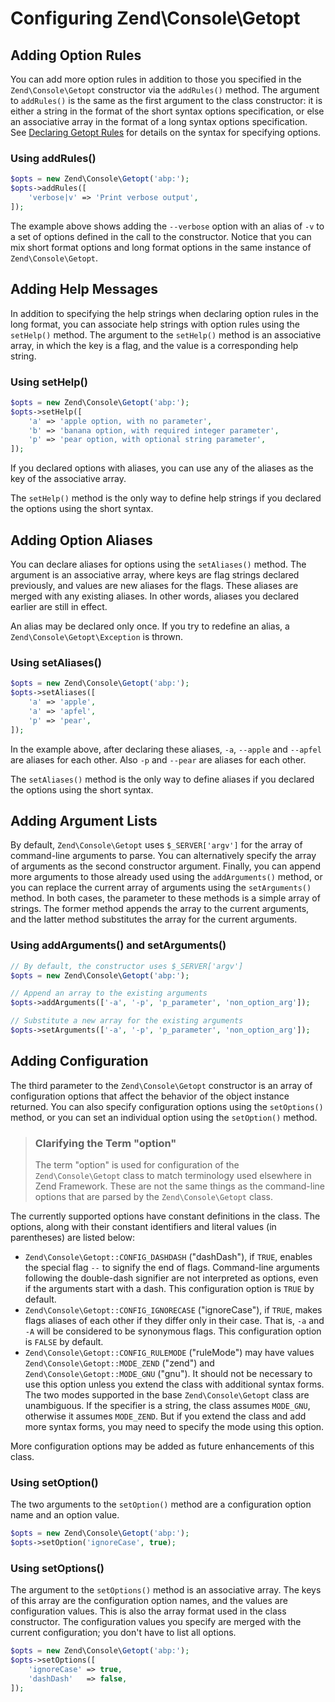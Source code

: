# Configuring Zend\\Console\\Getopt

## Adding Option Rules

You can add more option rules in addition to those you specified in the
`Zend\Console\Getopt` constructor via the `addRules()` method. The argument to
`addRules()` is the same as the first argument to the class constructor: it is
either a string in the format of the short syntax options specification, or else
an associative array in the format of a long syntax options specification.  See
[Declaring Getopt Rules](rules.md) for details on the syntax for specifying
options.

### Using addRules()

```php
$opts = new Zend\Console\Getopt('abp:');
$opts->addRules([
    'verbose|v' => 'Print verbose output',
]);
```

The example above shows adding the `--verbose` option with an alias of `-v` to a set of options
defined in the call to the constructor. Notice that you can mix short format options and long format
options in the same instance of `Zend\Console\Getopt`.

## Adding Help Messages

In addition to specifying the help strings when declaring option rules in the
long format, you can associate help strings with option rules using the
`setHelp()` method. The argument to the `setHelp()` method is an associative
array, in which the key is a flag, and the value is a corresponding help string.

### Using setHelp()

```php
$opts = new Zend\Console\Getopt('abp:');
$opts->setHelp([
    'a' => 'apple option, with no parameter',
    'b' => 'banana option, with required integer parameter',
    'p' => 'pear option, with optional string parameter',
]);
```

If you declared options with aliases, you can use any of the aliases as the key
of the associative array.

The `setHelp()` method is the only way to define help strings if you declared
the options using the short syntax.

## Adding Option Aliases

You can declare aliases for options using the `setAliases()` method. The
argument is an associative array, where keys are flag strings declared
previously, and values are new aliases for the flags.  These aliases are
merged with any existing aliases. In other words, aliases you declared earlier
are still in effect.

An alias may be declared only once. If you try to redefine an alias, a
`Zend\Console\Getopt\Exception` is thrown.

### Using setAliases()

```php
$opts = new Zend\Console\Getopt('abp:');
$opts->setAliases([
    'a' => 'apple',
    'a' => 'apfel',
    'p' => 'pear',
]);
```

In the example above, after declaring these aliases, `-a`, `--apple` and
`--apfel` are aliases for each other. Also `-p` and `--pear` are aliases for
each other.

The `setAliases()` method is the only way to define aliases if you declared the
options using the short syntax.

## Adding Argument Lists

By default, `Zend\Console\Getopt` uses `$_SERVER['argv']` for the array of
command-line arguments to parse. You can alternatively specify the array of
arguments as the second constructor argument.  Finally, you can append more
arguments to those already used using the `addArguments()` method, or you can
replace the current array of arguments using the `setArguments()` method. In
both cases, the parameter to these methods is a simple array of strings. The
former method appends the array to the current arguments, and the latter method
substitutes the array for the current arguments.

### Using addArguments() and setArguments()

```php
// By default, the constructor uses $_SERVER['argv']
$opts = new Zend\Console\Getopt('abp:');

// Append an array to the existing arguments
$opts->addArguments(['-a', '-p', 'p_parameter', 'non_option_arg']);

// Substitute a new array for the existing arguments
$opts->setArguments(['-a', '-p', 'p_parameter', 'non_option_arg']);
```

## Adding Configuration

The third parameter to the `Zend\Console\Getopt` constructor is an array of
configuration options that affect the behavior of the object instance returned.
You can also specify configuration options using the `setOptions()` method, or
you can set an individual option using the `setOption()` method.

> ### Clarifying the Term "option"
>
> The term "option" is used for configuration of the `Zend\Console\Getopt` class
> to match terminology used elsewhere in Zend Framework. These are not the same
> things as the command-line options that are parsed by the
> `Zend\Console\Getopt` class.

The currently supported options have constant definitions in the class. The
options, along with their constant identifiers and literal values (in
parentheses) are listed below:

- `Zend\Console\Getopt::CONFIG_DASHDASH` ("dashDash"), if `TRUE`, enables the
  special flag `--` to signify the end of flags. Command-line arguments
  following the double-dash signifier are not interpreted as options, even if
  the arguments start with a dash. This configuration option is `TRUE` by
  default.
- `Zend\Console\Getopt::CONFIG_IGNORECASE` ("ignoreCase"), if `TRUE`, makes
  flags aliases of each other if they differ only in their case. That is, `-a`
  and `-A` will be considered to be synonymous flags. This configuration option
  is `FALSE` by default.
- `Zend\Console\Getopt::CONFIG_RULEMODE` ("ruleMode") may have values
  `Zend\Console\Getopt::MODE_ZEND` ("zend") and `Zend\Console\Getopt::MODE_GNU`
  ("gnu"). It should not be necessary to use this option unless you extend the
  class with additional syntax forms. The two modes supported in the base
  `Zend\Console\Getopt` class are unambiguous. If the specifier is a string, the
  class assumes `MODE_GNU`, otherwise it assumes `MODE_ZEND`. But if you extend
  the class and add more syntax forms, you may need to specify the mode using
  this option.

More configuration options may be added as future enhancements of this class.

### Using setOption()

The two arguments to the `setOption()` method are a configuration option name
and an option value.

```php
$opts = new Zend\Console\Getopt('abp:');
$opts->setOption('ignoreCase', true);
```

### Using setOptions()

The argument to the `setOptions()` method is an associative array. The keys of
this array are the configuration option names, and the values are configuration
values. This is also the array format used in the class constructor. The
configuration values you specify are merged with the current configuration; you
don't have to list all options.

```php
$opts = new Zend\Console\Getopt('abp:');
$opts->setOptions([
    'ignoreCase' => true,
    'dashDash'   => false,
]);
```
